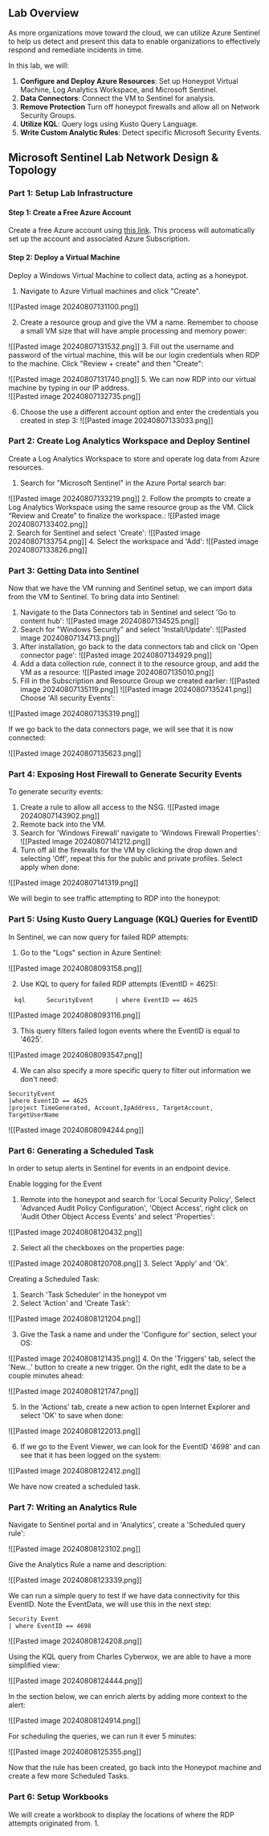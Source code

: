 ## Lab Overview  
As more organizations move toward the cloud, we can utilize Azure Sentinel to help us detect and present this data to enable organizations to effectively respond and remediate incidents in time.
  
In this lab, we will:  
  
1. **Configure and Deploy Azure Resources**: Set up Honeypot Virtual Machine, Log Analytics Workspace, and Microsoft Sentinel.  
3. **Data Connectors**: Connect the VM to Sentinel for analysis.  
5. **Remove Protection** Turn off honeypot firewalls and allow all on Network Security Groups.  
6. **Utilize KQL**: Query logs using Kusto Query Language.  
7. **Write Custom Analytic Rules**: Detect specific Microsoft Security Events.   
## Microsoft Sentinel Lab Network Design & Topology  
  
### Part 1: Setup Lab Infrastructure  
  
#### Step 1: Create a Free Azure Account  
  
Create a free Azure account using [this link](https://azure.microsoft.com/en-us/free/). This process will automatically set up the account and associated Azure Subscription.  
#### Step 2: Deploy a Virtual Machine  
  
Deploy a Windows Virtual Machine to collect data, acting as a honeypot.  
  
1. Navigate to Azure Virtual machines and click "Create".  

![[Pasted image 20240807131100.png]]
  
2. Create a resource group and give the VM a name. Remember to choose a small VM size that will have ample processing and memory power:

![[Pasted image 20240807131532.png]]
3. Fill out the username and password of the virtual machine, this will be our login credentials when RDP to the machine. Click "Review + create" and then "Create":

![[Pasted image 20240807131740.png]]
5. We can now RDP into our virtual machine by typing in our IP address.  
![[Pasted image 20240807132735.png]]

6. Choose the use a different account option and enter the credentials you created in step 3:
![[Pasted image 20240807133033.png]]
### Part 2: Create Log Analytics Workspace and Deploy Sentinel  
  
Create a Log Analytics Workspace to store and operate log data from Azure resources.  
  
1. Search for "Microsoft Sentinel" in the Azure Portal search bar:

![[Pasted image 20240807133219.png]]
2. Follow the prompts to create a Log Analytics Workspace using the same resource group as the VM.  Click “Review and Create” to finalize the workspace.:
![[Pasted image 20240807133402.png]]  
2. Search for Sentinel and select 'Create':
![[Pasted image 20240807133754.png]]
 4. Select the workspace and 'Add': 
![[Pasted image 20240807133826.png]]

### Part 3: Getting Data into Sentinel  
Now that we have the VM running and Sentinel setup, we can import data from the VM to Sentinel.
To bring data into Sentinel:  
  
1. Navigate to the Data Connectors tab in Sentinel and select 'Go to content hub':
![[Pasted image 20240807134525.png]]
1. Search for "Windows Security" and select 'Install/Update':
![[Pasted image 20240807134713.png]]
3. After installation, go back to the data connectors tab and click on 'Open connector page':
![[Pasted image 20240807134929.png]]
1. Add a data collection rule, connect it to the resource group, and add the VM as a resource:
![[Pasted image 20240807135010.png]]
1. Fill in the Subscription and Resource Group we created earlier:
![[Pasted image 20240807135119.png]]
![[Pasted image 20240807135241.png]]
Choose 'All security Events':

![[Pasted image 20240807135319.png]]

If we go back to the data connectors page, we will see that it is now connected:

![[Pasted image 20240807135623.png]]
### Part 4: Exposing Host Firewall to Generate Security Events 
  
To generate security events:  
  
1. Create a rule to allow all access to the NSG.
![[Pasted image 20240807143902.png]]
1. Remote back into the VM. 
2. Search for 'Windows Firewall' navigate to 'Windows Firewall Properties':
![[Pasted image 20240807141212.png]]
3.  Turn off all the firewalls for the VM by clicking the drop down and selecting 'Off', repeat this for the public and private profiles. Select apply when done:

![[Pasted image 20240807141319.png]]

We will begin to see traffic attempting to RDP into the honeypot:

### Part 5: Using Kusto Query Language (KQL) Queries for EventID
  
In Sentinel, we can now query for failed RDP attempts:  
  
1. Go to the "Logs" section in Azure Sentinel:

![[Pasted image 20240808093158.png]]

2. Use KQL to query for failed RDP attempts (EventID = 4625):  

   ```kql  
   SecurityEvent  
   | where EventID == 4625  
   ```  

![[Pasted image 20240808093116.png]]

3. This query filters failed logon events where the EventID is equal to '4625'.  

![[Pasted image 20240808093547.png]]

4. We can also specify a more specific query to filter out information we don't need:

```kql
SecurityEvent
|where EventID == 4625
|project TimeGenerated, Account,IpAddress, TargetAccount, TargetUserName 
```

![[Pasted image 20240808094244.png]]
### Part 6: Generating a Scheduled Task
In order to setup alerts in Sentinel for events in an endpoint device.

Enable logging for the Event

1. Remote into the honeypot and search for 'Local Security Policy', Select 'Advanced Audit Policy Configuration', 'Object Access', right click on 'Audit Other Object Access Events' and select 'Properties':

![[Pasted image 20240808120432.png]]
  
2. Select all the checkboxes on the properties page:

![[Pasted image 20240808120708.png]]
3. Select 'Apply' and 'Ok'.

Creating a Scheduled Task:

1. Search 'Task Scheduler' in the honeypot vm
2. Select 'Action' and 'Create Task':

![[Pasted image 20240808121204.png]]

3. Give the Task a name and under the 'Configure for' section, select your OS:

![[Pasted image 20240808121435.png]]
4. On the 'Triggers' tab, select the 'New...' button to create a new trigger. On the right, edit the date to be a couple minutes ahead:

![[Pasted image 20240808121747.png]]
   
5. In the 'Actions' tab, create a new action to open Internet Explorer and select 'OK' to save when done:

![[Pasted image 20240808122013.png]]

6. If we go to the Event Viewer, we can look for the EventID '4698' and can see that it has been logged on the system:
   
![[Pasted image 20240808122412.png]]

We have now created a scheduled task.
### Part 7: Writing an Analytics Rule
Navigate to Sentinel portal and in 'Analytics', create a 'Scheduled query rule':

![[Pasted image 20240808123102.png]]

Give the Analytics Rule a name and description:

![[Pasted image 20240808123339.png]]

We can run a simple query to test if we have data connectivity for this EventID. Note the EventData, we will use this in the next step:

```
Security Event
| where EventID == 4698
```

![[Pasted image 20240808124208.png]]

Using the KQL query from Charles Cyberwox, we are able to have a more simplified view:

![[Pasted image 20240808124444.png]]

In the section below, we can enrich alerts by adding more context to the alert:

![[Pasted image 20240808124914.png]]

For scheduling the queries, we can run it ever 5 minutes:

![[Pasted image 20240808125355.png]]

Now that the rule has been created, go back into the Honeypot machine and create a few more Scheduled Tasks.

### Part 6: Setup Workbooks
  
We will create a workbook to display the locations of where the RDP attempts originated from.
1. 